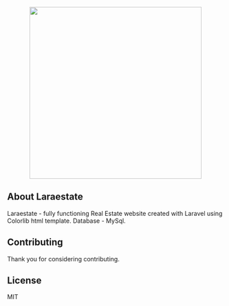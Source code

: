 <p align="center"><img src="https://res.cloudinary.com/dtfbvvkyp/image/upload/v1566331377/laravel-logolockup-cmyk-red.svg" width="400"></p>

## About Laraestate

Laraestate - fully functioning Real Estate website created with Laravel using Colorlib html template.
Database - MySql. 

## Contributing

Thank you for considering contributing.

## License

MIT
